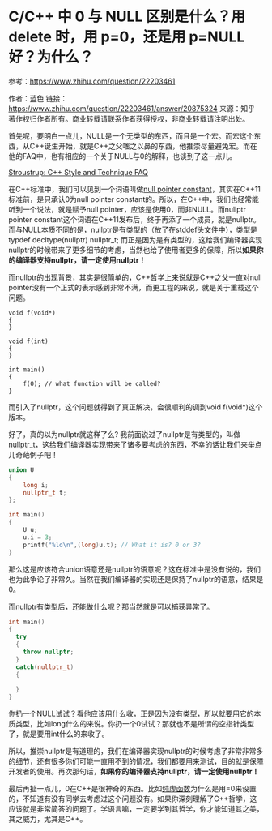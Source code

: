 # C/C++ 中 0 与 NULL 区别是什么？用 delete 时，用 p=0，还是用 p=NULL 好？为什么？



参考：https://www.zhihu.com/question/22203461

作者：蓝色
链接：https://www.zhihu.com/question/22203461/answer/20875324
来源：知乎
著作权归作者所有。商业转载请联系作者获得授权，非商业转载请注明出处。



首先呢，要明白一点儿，NULL是一个无类型的东西，而且是一个宏。而宏这个东西，从C++诞生开始，就是C++之父嗤之以鼻的东西，他推崇尽量避免宏。而在他的FAQ中，也有相应的一个关于NULL与0的解释，也谈到了这一点儿。

[Stroustrup: C++ Style and Technique FAQ](https://link.zhihu.com/?target=http%3A//www.stroustrup.com/bs_faq2.html%23null)



在C++标准中，我们可以见到一个词语叫做[null pointer constant](https://www.zhihu.com/search?q=null+pointer+constant&search_source=Entity&hybrid_search_source=Entity&hybrid_search_extra={"sourceType"%3A"answer"%2C"sourceId"%3A20875324})，其实在C++11标准前，是只承认0为null pointer constant的。所以，在C++中，我们也经常能听到一个说法，就是赋予null pointer，应该是使用0，而非NULL。而nullptr pointer constant这个词语在C++11发布后，终于再添了一个成员，就是nullptr。而与NULL本质不同的是，nullptr是有类型的（放了在stddef头文件中），类型是 typdef decltype(nullptr) nullptr_t; 而正是因为是有类型的，这给我们编译器实现nullptr的时候带来了更多细节的考虑，当然也给了使用者更多的保障，所以**如果你的编译器支持nullptr，请一定使用nullptr！**



而nullptr的出现背景，其实是很简单的，C++哲学上来说就是C++之父一直对null pointer没有一个正式的表示感到非常不满，而更工程的来说，就是关于重载这个问题。

```text
void f(void*)
{
}

void f(int)
{
}

int main()
{
    f(0); // what function will be called?
}
```





而引入了nullptr，这个问题就得到了真正解决，会很顺利的调到void f(void*)这个版本。

好了，真的以为nullptr就这样了么? 我前面说过了nullptr是有类型的，叫做nullptr_t，这给我们编译器实现带来了诸多要考虑的东西，不幸的话让我们来举点儿奇葩例子吧！

```cpp
union U
{
    long i;
    nullptr_t t;
};

int main()
{
    U u;
    u.i = 3;
    printf("%ld\n",(long)u.t); // What it is? 0 or 3?
}
```

那么这是应该符合union语意还是nullptr的语意呢？这在标准中是没有说的，我们也为此争论了非常久。当然在我们编译器的实现还是保持了nullptr的语意，结果是0。

而nullptr有类型后，还能做什么呢？那当然就是可以捕获异常了。

```cpp
int main()
{
  try
  {
    throw nullptr;  
  }
  catch(nullptr_t)
  {
 
  } 
}
```

你扔一个NULL试试？看他应该用什么收，正是因为没有类型，所以就要用它的本质类型，比如long什么的来说。你扔一个0试试？那就也不是所谓的空指针类型了，就是要用int什么的来收了。

所以，推崇nullptr是有道理的，我们在编译器实现nullptr的时候考虑了非常非常多的细节，还有很多你们可能一直用不到的情况，我们都要用来测试，目的就是保障开发者的使用。再次那句话，**如果你的编译器支持nullptr，请一定使用nullptr！**



最后再扯一点儿，0在C++是很神奇的东西。比如[纯虚函数](https://www.zhihu.com/search?q=纯虚函数&search_source=Entity&hybrid_search_source=Entity&hybrid_search_extra={"sourceType"%3A"answer"%2C"sourceId"%3A20875324})为什么是用=0来设置的，不知道有没有同学去考虑过这个问题没有。如果你深刻理解了C++哲学，这应该就是非常简答的问题了。学语言嘛，一定要学到其哲学，你才能知道其之美，其之威力，尤其是C++。
